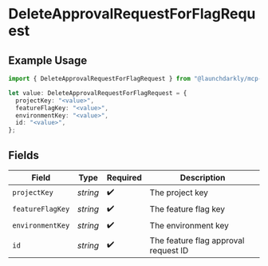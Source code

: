 # DeleteApprovalRequestForFlagRequest

## Example Usage

```typescript
import { DeleteApprovalRequestForFlagRequest } from "@launchdarkly/mcp-server/models/operations";

let value: DeleteApprovalRequestForFlagRequest = {
  projectKey: "<value>",
  featureFlagKey: "<value>",
  environmentKey: "<value>",
  id: "<value>",
};
```

## Fields

| Field                                | Type                                 | Required                             | Description                          |
| ------------------------------------ | ------------------------------------ | ------------------------------------ | ------------------------------------ |
| `projectKey`                         | *string*                             | :heavy_check_mark:                   | The project key                      |
| `featureFlagKey`                     | *string*                             | :heavy_check_mark:                   | The feature flag key                 |
| `environmentKey`                     | *string*                             | :heavy_check_mark:                   | The environment key                  |
| `id`                                 | *string*                             | :heavy_check_mark:                   | The feature flag approval request ID |